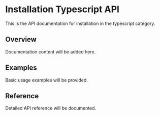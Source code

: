 # Installation Typescript API

This is the API documentation for installation in the typescript category.

## Overview

Documentation content will be added here.

## Examples

Basic usage examples will be provided.

## Reference

Detailed API reference will be documented.

